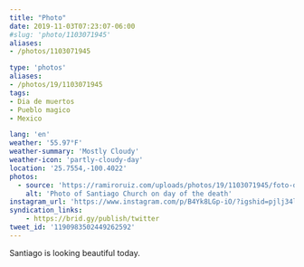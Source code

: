```yaml
---
title: "Photo"
date: 2019-11-03T07:23:07-06:00
#slug: 'photo/1103071945'
aliases:
- /photos/1103071945

type: 'photos'
aliases:
- /photos/19/1103071945
tags:
- Dia de muertos
- Pueblo magico
- Mexico

lang: 'en'
weather: '55.97°F'
weather-summary: 'Mostly Cloudy'
weather-icon: 'partly-cloudy-day'
location: '25.7554,-100.4022'
photos:
  - source: 'https://ramiroruiz.com/uploads/photos/19/1103071945/foto-de-iglesia-de-santiago-en-día-de-muertos.jpeg'
    alt: 'Photo of Santiago Church on day of the death'
instagram_url: 'https://www.instagram.com/p/B4Yk8LGp-iO/?igshid=pjlj34lvusvn'
syndication_links:
    - https://brid.gy/publish/twitter
tweet_id: '1190983502449262592'
---
```

Santiago is looking beautiful today.
